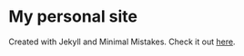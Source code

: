 # My personal site

Created with Jekyll and Minimal Mistakes. Check it out [here](https://jjkampf.com).
